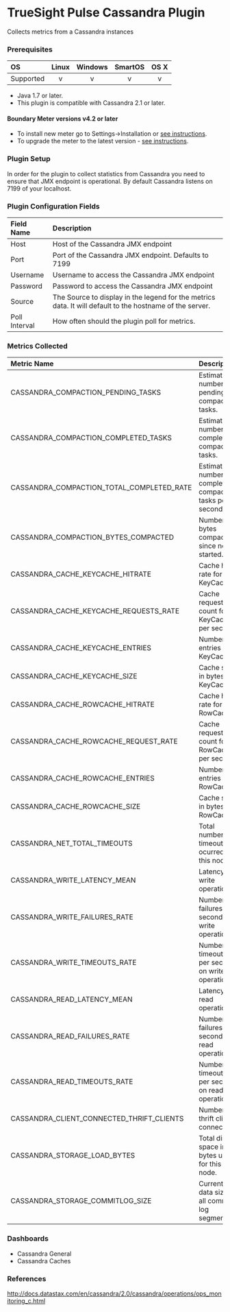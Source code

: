 # TrueSight Pulse Cassandra Plugin 

Collects metrics from a Cassandra instances

### Prerequisites

|     OS    | Linux | Windows | SmartOS | OS X |
|:----------|:-----:|:-------:|:-------:|:----:|
| Supported |   v   |    v    |    v    |  v   |

* Java 1.7 or later.
* This plugin is compatible with Cassandra 2.1 or later.

#### Boundary Meter versions v4.2 or later

- To install new meter go to Settings->Installation or [see instructions](https://help.boundary.com/hc/en-us/sections/200634331-Installation).
- To upgrade the meter to the latest version - [see instructions](https://help.boundary.com/hc/en-us/articles/201573102-Upgrading-the-Boundary-Meter).

### Plugin Setup

In order for the plugin to collect statistics from Cassandra you need to ensure that JMX endpoint is operational. By default Cassandra listens on 7199 of your localhost.

### Plugin Configuration Fields

|Field Name    | Description                                                                                              |
|:-------------|:---------------------------------------------------------------------------------------------------------|
| Host          | Host of the Cassandra JMX endpoint                |
| Port          | Port of the Cassandra JMX endpoint. Defaults to 7199         |
| Username      | Username to access the Cassandra JMX endpoint |
| Password      | Password to access the Cassandra JMX endpoint |
| Source        | The Source to display in the legend for the metrics data.  It will default to the hostname of the server.|
| Poll Interval | How often should the plugin poll for metrics. |

### Metrics Collected

|Metric Name                                   |Description                                                               |
|:---------------------------------------------|:-------------------------------------------------------------------------|
|  CASSANDRA_COMPACTION_PENDING_TASKS | Estimated number of pending compaction tasks. |
| CASSANDRA_COMPACTION_COMPLETED_TASKS | Estimated number of completed compaction tasks. | 
| CASSANDRA_COMPACTION_TOTAL_COMPLETED_RATE | Estimated number of completed compaction tasks per second. |
| CASSANDRA_COMPACTION_BYTES_COMPACTED | Number of bytes compacted since node started. |
| CASSANDRA_CACHE_KEYCACHE_HITRATE | Cache hit rate for KeyCache. |
| CASSANDRA_CACHE_KEYCACHE_REQUESTS_RATE | Cache request count for KeyCache per second. |
| CASSANDRA_CACHE_KEYCACHE_ENTRIES | Number of entries on KeyCache. |
| CASSANDRA_CACHE_KEYCACHE_SIZE | Cache size in bytes for KeyCache. |
| CASSANDRA_CACHE_ROWCACHE_HITRATE | Cache hit rate for RowCache. |
| CASSANDRA_CACHE_ROWCACHE_REQUEST_RATE | Cache request count for RowCache per second. | 
| CASSANDRA_CACHE_ROWCACHE_ENTRIES | Number of entries on RowCache. |
| CASSANDRA_CACHE_ROWCACHE_SIZE | Cache size in bytes for RowCache. |
| CASSANDRA_NET_TOTAL_TIMEOUTS | Total number of timeouts ocurred for this node. |
| CASSANDRA_WRITE_LATENCY_MEAN | Latency on write operations. |
| CASSANDRA_WRITE_FAILURES_RATE | Number of failures per second on write operations. |
| CASSANDRA_WRITE_TIMEOUTS_RATE | Number of timeouts per second on write operations. | 
| CASSANDRA_READ_LATENCY_MEAN | Latency on read operations. |
| CASSANDRA_READ_FAILURES_RATE | Number of failures per second on read operations. |
| CASSANDRA_READ_TIMEOUTS_RATE | Number of timeouts per second on read operations. |
| CASSANDRA_CLIENT_CONNECTED_THRIFT_CLIENTS | Number of thrift clients connected. |
| CASSANDRA_STORAGE_LOAD_BYTES | Total disk space in bytes used for this node. |
| CASSANDRA_STORAGE_COMMITLOG_SIZE | Current data size of all commit log segments. |

### Dashboards

- Cassandra General
- Cassandra Caches 

### References

http://docs.datastax.com/en/cassandra/2.0/cassandra/operations/ops_monitoring_c.html
